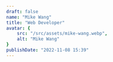 ```yaml
---
draft: false
name: "Mike Wang"
title: "Web Developer"
avatar: {
    src: "/src/assets/mike-wang.webp",
    alt: "Mike Wang"
}
publishDate: "2022-11-08 15:39"
---
```

